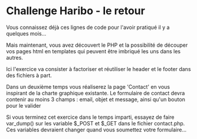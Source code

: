 # Challenge Haribo - le retour

Vous connaissez déjà ces lignes de code pour l'avoir pratiqué il y a quelques mois...

Mais maintenant, vous avez découvert le PHP et la possibilité de découper vos pages html en templates qui peuvent être imbriqué les uns dans les autres.

Ici l'exercice va consister à factoriser et réutiliser le header et le footer dans des fichiers à part.

Dans un deuxième temps vous réaliserez la page 'Contact' en vous inspirant de la charte graphique existante. Le formulaire de contact devra contenir au moins 3 champs : email, objet et message, ainsi qu'un bouton pour le valider

Si vous terminez cet exercice dans le temps imparti, essayez de faire var_dump() sur les variable $_POST et $_GET dans le fichier contact.php. Ces variables devraient changer quand vous soumettez votre formulaire...